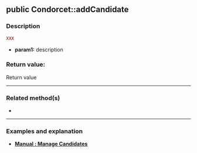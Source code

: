 ## public Condorcet::addCandidate

### Description    

```php
XXX
```

- **param1:** description  

### Return value:   

Return value

---------------------------------------

### Related method(s)

*

---------------------------------------

### Examples and explanation

* **[Manual : Manage Candidates]()**    